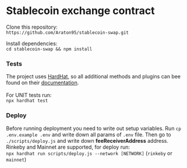 # Stablecoin exchange contract

Clone this repository: <br>
`https://github.com/Araton95/stablecoin-swap.git`

Install dependencies: <br>
`cd stablecoin-swap && npm install`

### Tests

The project uses [HardHat](https://hardhat.org/), so all additional methods and plugins can bee found on their [documentation](https://hardhat.org/getting-started/).  <br><br>
For UNIT tests run: <br>
`npx hardhat test`


### Deploy
Before running deployment you need to write out setup variables. Run `cp .env.example .env` and write down all params of `.env` file. Then go to `./scripts/deploy.js` and write down **feeReceiverAddress** address.<br> Rinkeby and Mainnet are supported, for deploy run: <br>
`npx hardhat run scripts/deploy.js --network [NETWORK]` (`rinkeby` or `mainnet`)
